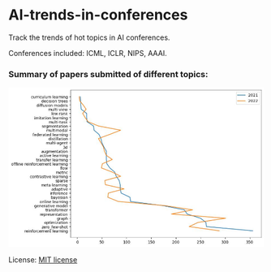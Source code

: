 # AI-trends-in-conferences
Track the trends of hot topics in AI conferences.


Conferences included: ICML, ICLR, NIPS, AAAI.

### Summary of papers submitted of different topics:

![Number of papers published on certain topic](./figures/Topics_summary.jpg)

License: [MIT license](./LICENSE)
